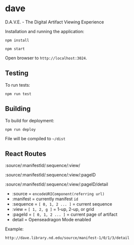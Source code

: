 # dave
D.A.V.E. - The Digital Artifact Viewing Experience

Installation and running the application:

`npm install`

`npm start`

Open browser to `http://localhost:3024`.

## Testing

To run tests:

`npm run test`

## Building

To build for deployment:

`npm run deploy`

File will be compiled to `~/dist`

## React Routes

:source/:manifestId/:sequence/:view/

:source/:manifestId/:sequence/:view/:pageID

:source/:manifestId/:sequence/:view/:pageID/detail

 * :source = `encodeURIComponent(referring url)`
 * :manifest = currently manifest `id`
 * :sequence = `[ 0, 1, 2 ... ]` = current sequence
 * :view = `[ 1, 2, g ]` = 1-up, 2-up, or grid
 * :pageId = `[ 0, 1, 2 ... ]` = current page of artifact
 * detail = Openseadragon Mode enabled

Example:

` http://dave.library.nd.edu/source/manifest-1/0/1/3/detail
`
